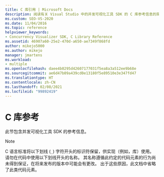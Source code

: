 ```yaml
---
title: C 库引用 | Microsoft Docs
description: 阅读有关 Visual Studio 中的并发可视化工具 SDK 的 C 库参考信息的简介。
ms.custom: SEO-VS-2020
ms.date: 11/04/2016
ms.topic: reference
helpviewer_keywords:
- Concurrency Visualizer SDK, C Library Reference
ms.assetid: 46907a60-25e2-470d-a650-ae7349f868fd
author: mikejo5000
ms.author: mikejo
manager: jmartens
ms.workload:
- multiple
ms.openlocfilehash: daee4b0295d42607177031f5ea8a3a512ee9b68e
ms.sourcegitcommit: ae6d47b09a439cd0e13180f5e89510e3e347fd47
ms.translationtype: HT
ms.contentlocale: zh-CN
ms.lasthandoff: 02/08/2021
ms.locfileid: "99892419"
---
```

# <a name="c-library-reference"></a>C 库参考
此节包含并发可视化工具 SDK 的参考信息。

> [!NOTE]
> C 语言标准将以下划线 (`_`) 字符开头的标识符保留，供实现（例如，库）使用。 请勿在代码中使用以下划线开头的名称。 其名称遵循此约定的代码元素的行为尚未得到保证，在将来发布的版本中可能会有更改。 出于这些原因，此文档中省略了此类代码元素。

